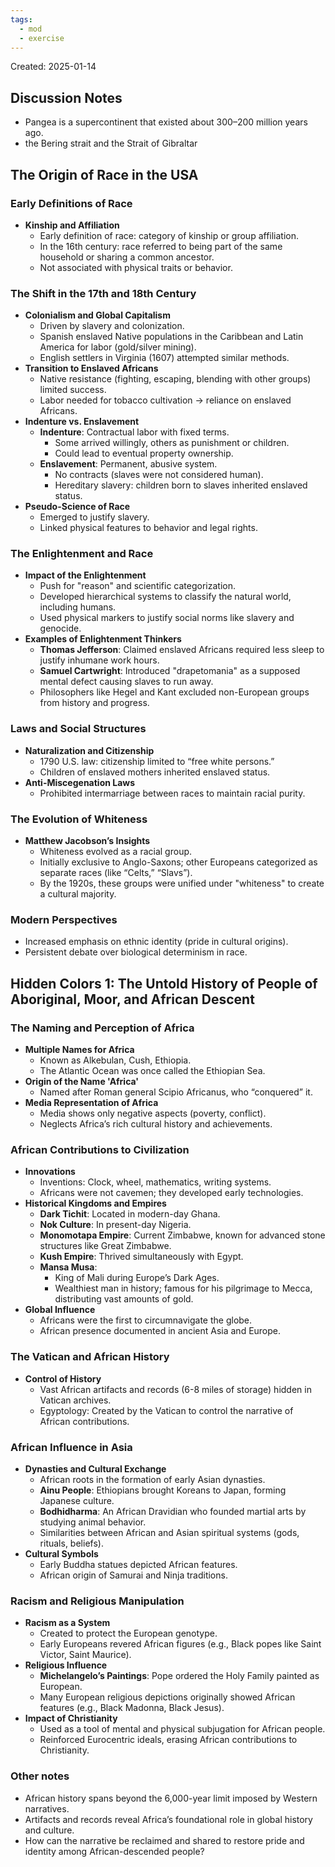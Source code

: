```yaml
---
tags:
  - mod
  - exercise
---
```

Created: 2025-01-14

## Discussion Notes
- Pangea is a supercontinent that existed about 300–200 million years ago.
- the Bering strait and the Strait of Gibraltar 

## The Origin of Race in the USA

### Early Definitions of Race
- **Kinship and Affiliation**
    - Early definition of race: category of kinship or group affiliation.
    - In the 16th century: race referred to being part of the same household or sharing a common ancestor.
    - Not associated with physical traits or behavior.
### The Shift in the 17th and 18th Century
- **Colonialism and Global Capitalism**
    - Driven by slavery and colonization.
    - Spanish enslaved Native populations in the Caribbean and Latin America for labor (gold/silver mining).
    - English settlers in Virginia (1607) attempted similar methods.
- **Transition to Enslaved Africans**
    - Native resistance (fighting, escaping, blending with other groups) limited success.
    - Labor needed for tobacco cultivation → reliance on enslaved Africans.
- **Indenture vs. Enslavement**
    - **Indenture**: Contractual labor with fixed terms.
        - Some arrived willingly, others as punishment or children.
        - Could lead to eventual property ownership.
    - **Enslavement**: Permanent, abusive system.
        - No contracts (slaves were not considered human).
        - Hereditary slavery: children born to slaves inherited enslaved status.
- **Pseudo-Science of Race**
    - Emerged to justify slavery.
    - Linked physical features to behavior and legal rights.
### The Enlightenment and Race
- **Impact of the Enlightenment**
    - Push for "reason" and scientific categorization.
    - Developed hierarchical systems to classify the natural world, including humans.
    - Used physical markers to justify social norms like slavery and genocide.
- **Examples of Enlightenment Thinkers**
    - **Thomas Jefferson**: Claimed enslaved Africans required less sleep to justify inhumane work hours.
    - **Samuel Cartwright**: Introduced "drapetomania" as a supposed mental defect causing slaves to run away.
    - Philosophers like Hegel and Kant excluded non-European groups from history and progress.
### Laws and Social Structures
- **Naturalization and Citizenship**
    - 1790 U.S. law: citizenship limited to “free white persons.”
    - Children of enslaved mothers inherited enslaved status.
- **Anti-Miscegenation Laws**
    - Prohibited intermarriage between races to maintain racial purity.
### The Evolution of Whiteness
- **Matthew Jacobson’s Insights**
    - Whiteness evolved as a racial group.
    - Initially exclusive to Anglo-Saxons; other Europeans categorized as separate races (like “Celts,” “Slavs”).
    - By the 1920s, these groups were unified under "whiteness" to create a cultural majority.
### Modern Perspectives
- Increased emphasis on ethnic identity (pride in cultural origins).
- Persistent debate over biological determinism in race.
  
## Hidden Colors 1: The Untold History of People of Aboriginal, Moor, and African Descent

### The Naming and Perception of Africa
- **Multiple Names for Africa**
    - Known as Alkebulan, Cush, Ethiopia.
    - The Atlantic Ocean was once called the Ethiopian Sea.
- **Origin of the Name 'Africa'**
    - Named after Roman general Scipio Africanus, who “conquered” it.
- **Media Representation of Africa**
    - Media shows only negative aspects (poverty, conflict).
    - Neglects Africa’s rich cultural history and achievements.
### African Contributions to Civilization
- **Innovations**
    - Inventions: Clock, wheel, mathematics, writing systems.
    - Africans were not cavemen; they developed early technologies.
- **Historical Kingdoms and Empires**
    - **Dark Tichit**: Located in modern-day Ghana.
    - **Nok Culture**: In present-day Nigeria.
    - **Monomotapa Empire**: Current Zimbabwe, known for advanced stone structures like Great Zimbabwe.
    - **Kush Empire**: Thrived simultaneously with Egypt.
    - **Mansa Musa**:
        - King of Mali during Europe’s Dark Ages.
        - Wealthiest man in history; famous for his pilgrimage to Mecca, distributing vast amounts of gold.
- **Global Influence**
    - Africans were the first to circumnavigate the globe.
    - African presence documented in ancient Asia and Europe.
### The Vatican and African History
- **Control of History**
    - Vast African artifacts and records (6-8 miles of storage) hidden in Vatican archives.
    - Egyptology: Created by the Vatican to control the narrative of African contributions.
### African Influence in Asia
- **Dynasties and Cultural Exchange**
    - African roots in the formation of early Asian dynasties.
    - **Ainu People**: Ethiopians brought Koreans to Japan, forming Japanese culture.
    - **Bodhidharma**: An African Dravidian who founded martial arts by studying animal behavior.
    - Similarities between African and Asian spiritual systems (gods, rituals, beliefs).
- **Cultural Symbols**
    - Early Buddha statues depicted African features.
    - African origin of Samurai and Ninja traditions.
### Racism and Religious Manipulation
- **Racism as a System**
    - Created to protect the European genotype.
    - Early Europeans revered African figures (e.g., Black popes like Saint Victor, Saint Maurice).
- **Religious Influence**
    - **Michelangelo’s Paintings**: Pope ordered the Holy Family painted as European.
    - Many European religious depictions originally showed African features (e.g., Black Madonna, Black Jesus).
- **Impact of Christianity**
    - Used as a tool of mental and physical subjugation for African people.
    - Reinforced Eurocentric ideals, erasing African contributions to Christianity.
### Other notes
- African history spans beyond the 6,000-year limit imposed by Western narratives.
- Artifacts and records reveal Africa’s foundational role in global history and culture.
- How can the narrative be reclaimed and shared to restore pride and identity among African-descended people?
